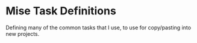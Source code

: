 # Mise Task Definitions

Defining many of the common tasks that I use, to use for copy/pasting into new
projects.
